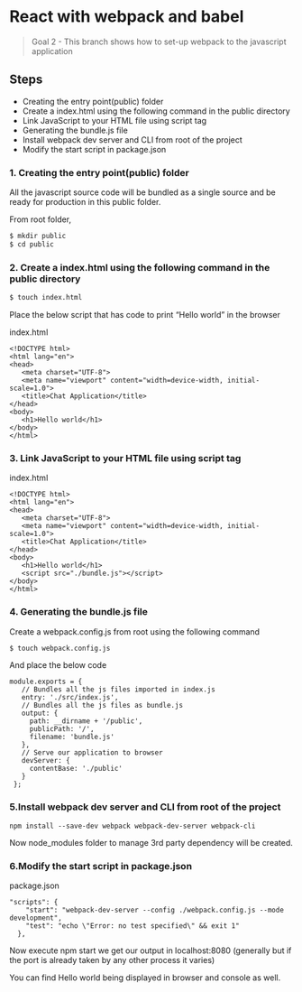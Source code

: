 # React with webpack and babel 
> Goal 2 - This branch shows how to set-up webpack to the javascript application

## Steps
  - Creating the entry point(public) folder
  - Create a index.html using the following command in the public directory
  - Link JavaScript to your HTML file using script tag
  - Generating the bundle.js file
  - Install webpack dev server and CLI from  root of the project
  - Modify the start script in package.json


### 1. Creating the entry point(public) folder

All the javascript source code will be bundled as a single source and be ready for production in this public folder.

From root folder,

```sh
$ mkdir public
$ cd public
```
### 2. Create a index.html using the following command in the public directory
```sh
$ touch index.html
```
Place the below script that has code to print “Hello world” in the browser

index.html
```
<!DOCTYPE html>
<html lang="en">
<head>
   <meta charset="UTF-8">
   <meta name="viewport" content="width=device-width, initial-scale=1.0">
   <title>Chat Application</title>
</head>
<body>
   <h1>Hello world</h1>
</body>
</html>
```

### 3. Link JavaScript to your HTML file using script tag

index.html
```
<!DOCTYPE html>
<html lang="en">
<head>
   <meta charset="UTF-8">
   <meta name="viewport" content="width=device-width, initial-scale=1.0">
   <title>Chat Application</title>
</head>
<body>
   <h1>Hello world</h1>
   <script src="./bundle.js"></script>
</body>
</html>

```

### 4. Generating the bundle.js file

Create a webpack.config.js from root using the following command


```sh
$ touch webpack.config.js
```

And place the below code

```
module.exports = {
   // Bundles all the js files imported in index.js
   entry: './src/index.js',
   // Bundles all the js files as bundle.js
   output: {
     path: __dirname + '/public',
     publicPath: '/',
     filename: 'bundle.js'
   },
   // Serve our application to browser
   devServer: {
     contentBase: './public'
   }
 };

```

### 5.Install webpack dev server and CLI from  root of the project

```
npm install --save-dev webpack webpack-dev-server webpack-cli 
```

Now node_modules folder to manage 3rd party dependency will be created.

### 6.Modify the start script in package.json 
package.json
```
"scripts": {
    "start": "webpack-dev-server --config ./webpack.config.js --mode development",
    "test": "echo \"Error: no test specified\" && exit 1"
  },
```
Now execute npm start we get our output in localhost:8080 (generally but if the port is already taken by any other process it varies)


You can find Hello world being displayed in browser and console as well.
